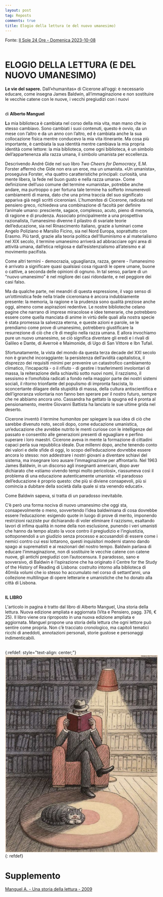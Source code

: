```yaml
---
layout: post
tag: Reposts
comments: true
title: Elogio della lettura (e del nuovo umanesimo)
---
```


Fonte: [Il Sole 24 Ore - Domenica 2023-10-08](https://disk.yandex.ru/i/BcgJGS7GkPoSpw)
<br><br>

# ELOGIO DELLA LETTURA (E DEL NUOVO UMANESIMO)

**Le vie del sapere.** Dall’«humanitas» di Cicerone all’oggi: è necessario educare, come insegna James Baldwin, all’immaginazione e non sostituire le vecchie catene con le nuove, i vecchi pregiudizi con i nuovi
<br><br>

di **Alberto Manguel**

**L**a mia biblioteca è cambiata nel corso della mia vita, man mano che io stesso cambiavo. Sono cambiati i suoi contenuti, questo è ovvio, da un mese con l’altro e da un anno con l’altro, ed è cambiata anche la sua collocazione fisica mentre conducevo la mia vita itinerante. Ma cosa più importante, è cambiata la sua identità mentre cambiava la mia propria identità come lettore: la mia biblioteca, come ogni biblioteca, è un simbolo dell’appartenenza alla razza umana, il simbolo umanista per eccellenza.

Descrivendo André Gide nel suo libro *Two Cheers for Democracy*, E.M. Forster affermò che Gide non era un eroe, ma un umanista. «Un umanista», proseguiva Forster, «ha quattro caratteristiche principali: curiosità, una mente libera, la fede nel buon gusto e nella razza umana». Come definizione dell’uso comune del termine «umanista», potrebbe anche andare, ma purtroppo o per fortuna tale termine ha sofferto innumerevoli cambiamenti di marea, dato che una prima traccia del suo significato appariva già negli scritti ciceroniani. L'*humanitas* di Cicerone, radicata nel pensiero greco, richiedeva una combinazione di facoltà per definire l’animale umano: presciente, sagace, complesso, acuto, pieno di memoria, di ragione e di prudenza. Associato principalmente a una prospettiva razionalista, l’umanesimo divenne il pilastro di svariate teorie dell’educazione, sia nel Rinascimento italiano, grazie a luminari come Angelo Poliziano e Marsilio Ficino, sia nel Nord Europa, soprattutto con Erasmo. Più tardi, grazie alla teoria politica dell’Illuminismo e al materialismo nel XIX secolo, il termine umanesimo arriverà ad abbracciare ogni area di attività umana, dall’etica religiosa e dall’esistenzialismo all’ateismo e al movimento pacifista.

Come altri termini - democrazia, uguaglianza, razza, genere - l’umanesimo è arrivato a significare quasi qualsiasi cosa riguardi le opere umane, buone o cattive, a seconda delle opinioni di ognuno. In tal senso, parlare di un “nuovo umanesimo” è nel migliore dei casi ridondante, e nel peggiore dei casi falso.

Ma da qualche parte, nei meandri di questa espressione, il vago senso di un’ottimistica fede nella triade ciceroniana è ancora indubbiamente presente: la memoria, la ragione e la prudenza sono qualità preziose anche oggi, almeno come aspirazioni redentive. Le nostre biblioteche celano pagine che narrano di imprese miracolose e idee temerarie, che potrebbero essere come quella manciata di anime in virtù delle quali alla nostra specie è stata promessa la salvezza eterna, e queste azioni e parole, se le prendiamo come prove di umanesimo, potrebbero giustificare la resurrezione di ciò che c’è di meglio nella razza umana. E allora invochiamo pure un nuovo umanesimo, se ciò significa diventare gli eredi e i rivali di Galileo e Dante, di Averroè e Maimonide, di Ugo di San Vittore e Ibn Tufail.

Sfortunatamente, la vista del mondo da questa terza decade del XXI secolo non è granché incoraggiante: la persistenza dell’avidità capitalistica, il disprezzo dei requisiti minimi per prevenire un catastrofico cambiamento climatico, l’incapacità - o il rifiuto - di gestire i trasferimenti involontari di massa, la reiterazione della schiavitù sotto nuovi nomi, il razzismo, il sessismo e l’omofobia radicati a fondo nella maggior parte dei nostri sistemi sociali, il ritorno trionfante del populismo di impronta fascista, lo sconcertante dilagare della stupidità di massa, della cultura antiscientifica e dell’ignoranza volontaria non fanno ben sperare per il nostro futuro, sempre che ne abbiamo ancora uno. Cassandra ha gettato la spugna ed è pronta al pensionamento, mentre Giovanni Battista ha lanciato le sue ultime grida nel deserto.

Cicerone inventò il termine *humanitas* per spiegare la sua idea di ciò che sarebbe divenuto noto, secoli dopo, come educazione umanistica, un’educazione che avrebbe nutrito le menti curiose con le intelligenze del passato e consentito alle generazioni presenti di eguagliare e perfino superare i loro maestri. Cicerone aveva in mente la formazione di cittadini capaci perla sua repubblica ideale. Due millenni dopo, anche tenendo conto dei valori e delle sfide di oggi, lo scopo dell’educazione dovrebbe essere ancora lo stesso: non addestrare i nostri giovani a diventare schiavi del sistema, ma insegnare loro ausare l’immaginazione per affrontarlo. Nel 1963 James Baldwin, in un discorso agli insegnanti americani, dopo aver dichiarato che «stiamo vivendo tempi molto pericolosi», riassumeva così il problema di una educazione autenticamente umanista: «Il paradosso dell’educazione è proprio questo: che più si diviene consapevoli, più si comincia a dubitare della società dalla quale si sta venendo educati».

Come Baldwin sapeva, si tratta di un paradosso inevitabile.

C’è però una forma nociva di nuovo umanesimo che oggi sta, consapevolmente o meno, sovvertendo l’idea baldwiniana di cosa dovrebbe essere l’educazione: esigendo quote in luogo di prove di merito, imponendo restrizioni razziste pur dichiarando di voler eliminare il razzismo, esaltando lavori di infima qualità in nome della non esclusione, punendo i veri umanisti che hanno da tempo alzato la voce contro il pregiudizio e l’ingiustizia, sottoponendoli a un giudizio senza processo e accusandoli di essere come i nemici contro cui essi lottarono, questi inquisitori moderni stanno dando spago ai suprematisti e ai reazionari del nostro tempo. Baldwin parlava di educare l’immaginazione, non di sostituire le vecchie catene con catene nuove, gli antichi pregiudizi con l’autocensura. Il paradosso, sano e sovversivo, di Baldwin è l’ispirazione che ha originato il Centre for the Study of the History of Reading di Lisbona: costruito intorno alla biblioteca di 40mila volumi che io stesso ho accumulato nel corso di settant’anni, una collezione multilingue di opere letterarie e umanistiche che ho donato alla città di Lisbona.
<br><br>

**IL LIBRO**

L'articolo in pagina è tratto dal libro di Alberto Manguel, Una storia della lettura. Nuova edizione ampliata e aggiornata (Vita e Pensiero, pagg. 376, € 25). Il libro viene ora riproposto in una nuova edizione ampliata e aggiornata. Manguel propone una storia della lettura che ogni lettore può sentire come propria. Non c’è tracciato cronologico, ma capitoli tematici ricchi di aneddoti, annotazioni personali, storie gustose e personaggi indimenticabili.
<br><br>

{:refdef: style="text-align: center;"}
![Elogio della lettura](/images/elogio-della-lettura.jpg)
{: refdef}
<br>

# Supplemento

[Manguel A. - Una storia della lettura - 2009](https://library.lol/main/1EC48F0770F6D5616CD951A1333C8A24)